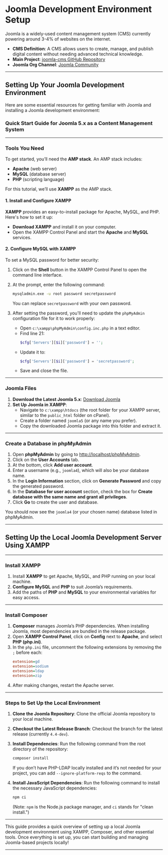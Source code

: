 # Joomla Development Environment Setup

Joomla is a widely-used content management system (CMS) currently powering around 3-4% of websites on the internet.

- **CMS Definition**: A CMS allows users to create, manage, and publish digital content without needing advanced technical knowledge.
- **Main Project**: [joomla-cms GitHub Repository](https://github.com/joomla/joomla-cms)
- **Joomla Org Channel**: [Joomla Community](https://joomlacommunity.cloud.mattermost.com/main/channels)

---

## Setting Up Your Joomla Development Environment

Here are some essential resources for getting familiar with Joomla and installing a Joomla development environment:

### Quick Start Guide for Joomla 5.x as a Content Management System

---

### Tools You Need

To get started, you’ll need the **AMP stack**. An AMP stack includes:

- **Apache** (web server)
- **MySQL** (database server)
- **PHP** (scripting language)

For this tutorial, we’ll use **XAMPP** as the AMP stack.

#### 1. Install and Configure XAMPP

**XAMPP** provides an easy-to-install package for Apache, MySQL, and PHP. Here's how to set it up:

- **Download XAMPP** and install it on your computer.
- Open the XAMPP Control Panel and start the **Apache** and **MySQL** services.

#### 2. Configure MySQL with XAMPP

To set a MySQL password for better security:

1. Click on the **Shell** button in the XAMPP Control Panel to open the command line interface.
2. At the prompt, enter the following command:
   ```bash
   mysqladmin.exe -u root password secretpassword
   ```
   You can replace `secretpassword` with your own password.

3. After setting the password, you'll need to update the `phpMyAdmin` configuration file for it to work properly:

   - Open `c:\xampp\phpMyAdmin\config.inc.php` in a text editor.
   - Find line 21:
     ```php
     $cfg['Servers'][$i]['password'] = '';
     ```
   - Update it to:
     ```php
     $cfg['Servers'][$i]['password'] = 'secretpassword';
     ```
   - Save and close the file.

---

### Joomla Files

1. **Download the Latest Joomla 5.x**: [Download Joomla](https://www.joomla.org)
2. **Set Up Joomla in XAMPP**:
   - Navigate to `c:\xampp\htdocs` (the root folder for your XAMPP server, similar to the `public_html` folder on cPanel).
   - Create a folder named `joomla5` (or any name you prefer).
   - Copy the downloaded Joomla package into this folder and extract it.

---

### Create a Database in phpMyAdmin

1. Open **phpMyAdmin** by going to [http://localhost/phpMyAdmin](http://localhost/phpMyAdmin).
2. Click on the **User Accounts** tab.
3. At the bottom, click **Add user account**.
4. Enter a username (e.g., `joomla4`), which will also be your database name.
5. In the **Login Information** section, click on **Generate Password** and copy the generated password.
6. In the **Database for user account** section, check the box for **Create database with the same name and grant all privileges**.
7. Click **Go** to create the user and database.

You should now see the `joomla4` (or your chosen name) database listed in phpMyAdmin.

---

## Setting Up the Local Joomla Development Server Using XAMPP

---

### Install XAMPP

1. Install **XAMPP** to get Apache, MySQL, and PHP running on your local machine.
2. **Configure MySQL** and **PHP** to suit Joomla’s requirements.
3. Add the paths of **PHP** and **MySQL** to your environmental variables for easy access.

---

### Install Composer

1. **Composer** manages Joomla’s PHP dependencies. When installing Joomla, most dependencies are bundled in the release package.
2. Open **XAMPP Control Panel**, click on **Config** next to **Apache**, and select **PHP (php.ini)**.
3. In the `php.ini` file, uncomment the following extensions by removing the `;` before each:
   ```ini
   extension=gd
   extension=sodium
   extension=ldap
   extension=zip
   ```
4. After making changes, restart the Apache server.

---

### Steps to Set Up the Local Environment

1. **Clone the Joomla Repository**:
   Clone the official Joomla repository to your local machine.
   
2. **Checkout the Latest Release Branch**:
   Checkout the branch for the latest release (currently `4.4-dev`).

3. **Install Dependencies**:
   Run the following command from the root directory of the repository:
   ```bash
   composer install
   ```
   If you don’t have PHP-LDAP locally installed and it’s not needed for your project, you can add `--ignore-platform-reqs` to the command.

4. **Install JavaScript Dependencies**:
   Run the following command to install the necessary JavaScript dependencies:
   ```bash
   npm ci
   ```
   (Note: `npm` is the Node.js package manager, and `ci` stands for "clean install.")

---

This guide provides a quick overview of setting up a local Joomla development environment using XAMPP, Composer, and other essential tools. Once everything is set up, you can start building and managing Joomla-based projects locally!

---


